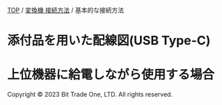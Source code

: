<head>
<link rel="stylesheet" href="style.css">
</head>

[TOP](index.md) / [変換機 接続方法](05ConverterConnect.md) / 基本的な接続方法

# 添付品を用いた配線図(USB Type-C)

# 上位機器に給電しながら使用する場合


  <footer>
    <p>Copyright © 2023 Bit Trade One, LTD. All rights reserved.</p>
  </footer>
